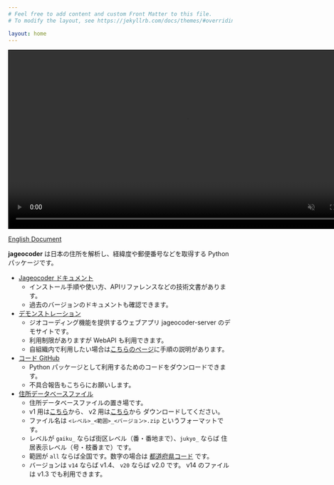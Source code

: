 ```yaml
---
# Feel free to add content and custom Front Matter to this file.
# To modify the layout, see https://jekyllrb.com/docs/themes/#overriding-theme-defaults

layout: home
---
```


<div>
  <video src="/jageocoder/assets/jageocoder_v201.mp4" height="400"
  controls autoplay muted loop style="border: 1px solid #000;" />
</div>

[English Document](/jageocoder/about/)

**jageocoder** は日本の住所を解析し、経緯度や郵便番号などを取得する
Python パッケージです。

- [Jageocoder ドキュメント](https://jageocoder.readthedocs.io/ja/latest/)
    - インストール手順や使い方、APIリファレンスなどの技術文書があります。
    - 過去のバージョンのドキュメントも確認できます。
- [デモンストレーション](https://jageocoder.info-proto.com/)
    - ジオコーディング機能を提供するウェブアプリ jageocoder-server のデモサイトです。
    - 利用制限がありますが WebAPI も利用できます。
    - 自組織内で利用したい場合は[こちらのページ](/jageocoder/server/)に手順の説明があります。
- [コード GitHub](https://github.com/t-sagara/jageocoder)
    - Python パッケージとして利用するためのコードをダウンロードできます。
    - 不具合報告もこちらにお願いします。
- [住所データベースファイル](https://www.info-proto.com/static/jageocoder/)
    - 住所データベースファイルの置き場です。
    - v1 用は[こちら](https://www.info-proto.com/static/jageocoder/latest/v1/)から、
      v2 用は[こちら](https://www.info-proto.com/static/jageocoder/latest/v2/)から
      ダウンロードしてください。
    - ファイル名は `<レベル>_<範囲>_<バージョン>.zip` というフォーマットです。
    - レベルが `gaiku_` ならば街区レベル（番・番地まで）、`jukyo_` ならば
      住居表示レベル（号・枝番まで）です。
    - 範囲が `all` ならば全国です。数字の場合は
      [都道府県コード](https://nlftp.mlit.go.jp/ksj/gml/codelist/PrefCd.html)
      です。
    - バージョンは `v14` ならば v1.4、 `v20` ならば v2.0 です。
      v14 のファイルは v1.3 でも利用できます。